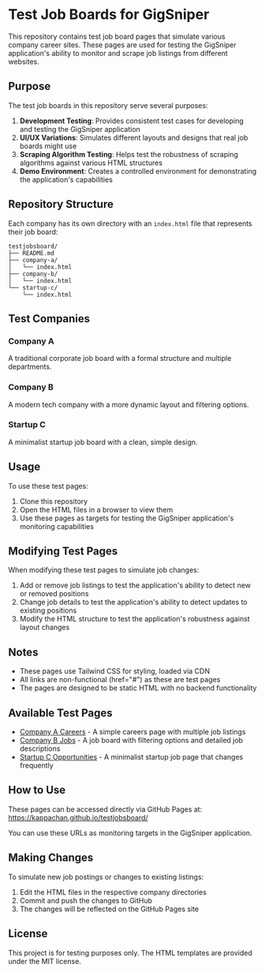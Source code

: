 # Test Job Boards for GigSniper

This repository contains test job board pages that simulate various company career sites. These pages are used for testing the GigSniper application's ability to monitor and scrape job listings from different websites.

## Purpose

The test job boards in this repository serve several purposes:

1. **Development Testing**: Provides consistent test cases for developing and testing the GigSniper application
2. **UI/UX Variations**: Simulates different layouts and designs that real job boards might use
3. **Scraping Algorithm Testing**: Helps test the robustness of scraping algorithms against various HTML structures
4. **Demo Environment**: Creates a controlled environment for demonstrating the application's capabilities

## Repository Structure

Each company has its own directory with an `index.html` file that represents their job board:

```
testjobsboard/
├── README.md
├── company-a/
│   └── index.html
├── company-b/
│   └── index.html
└── startup-c/
    └── index.html
```

## Test Companies

### Company A
A traditional corporate job board with a formal structure and multiple departments.

### Company B
A modern tech company with a more dynamic layout and filtering options.

### Startup C
A minimalist startup job board with a clean, simple design.

## Usage

To use these test pages:

1. Clone this repository
2. Open the HTML files in a browser to view them
3. Use these pages as targets for testing the GigSniper application's monitoring capabilities

## Modifying Test Pages

When modifying these test pages to simulate job changes:

1. Add or remove job listings to test the application's ability to detect new or removed positions
2. Change job details to test the application's ability to detect updates to existing positions
3. Modify the HTML structure to test the application's robustness against layout changes

## Notes

- These pages use Tailwind CSS for styling, loaded via CDN
- All links are non-functional (href="#") as these are test pages
- The pages are designed to be static HTML with no backend functionality

## Available Test Pages

- [Company A Careers](./company-a/index.html) - A simple careers page with multiple job listings
- [Company B Jobs](./company-b/index.html) - A job board with filtering options and detailed job descriptions
- [Startup C Opportunities](./startup-c/index.html) - A minimalist startup job page that changes frequently

## How to Use

These pages can be accessed directly via GitHub Pages at:
https://kappachan.github.io/testjobsboard/

You can use these URLs as monitoring targets in the GigSniper application.

## Making Changes

To simulate new job postings or changes to existing listings:
1. Edit the HTML files in the respective company directories
2. Commit and push the changes to GitHub
3. The changes will be reflected on the GitHub Pages site

## License

This project is for testing purposes only. The HTML templates are provided under the MIT license. 